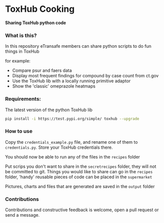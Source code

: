 ToxHub Cooking
=====

**Sharing ToxHub python code**

### What is this?

In this repository eTransafe members can share python scripts to do fun things in ToxHub

for example:

- Compare psur and faers data
- Display most frequent findings for compound by case count from ct.gov
- Use the ToxHub lib with a locally running primitive adaptor
- Show the 'classic' omeprazole heatmaps

### Requirements:

The latest version of the python ToxHub lib

```bash
pip install -i https://test.pypi.org/simple/ toxhub --upgrade
````

### How to use

Copy the `credentials_example.py` file, and rename one of them to `credentials.py`. Store your ToxHub credentials there.

You should now be able to run any of the files in the `recipes` folder

Put scrips you don't want to share in the `secretrecipes` folder, they will not be committed to git.
Things you would like to share can go in the `recipes` folder, 'handy' reusable pieces of code can be placed in the `supermarket`

Pictures, charts and files that are generated are saved in the `output` folder

### Contributions

Contributions and constructive feedback is welcome, open a pull request or send a message.

